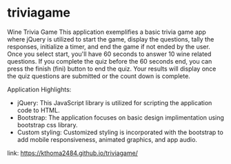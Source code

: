# triviagame
Wine Trivia Game
This application exemplifies a basic trivia game app where jQuery is utilized to start the game, display the questions, tally the responses, initialize a timer, and end the game if not ended by the user. Once you select start, you'll have 60 seconds to answer 10 wine related questions. If you complete the quiz before the 60 seconds end, you can press the finish (fini) button to end the quiz. Your results will display once the quiz questions are submitted or the count down is complete. 

Application Highlights:
* jQuery: This JavaScript library is utilized for scripting the application code to HTML.
* Bootstrap: The application focuses on basic design implimentation using bootstrap css library.
* Custom styling: Customized styling is incorporated with the bootstrap to add mobile responsiveness, animated graphics, and app audio.

link: https://kthoma2484.github.io/triviagame/
